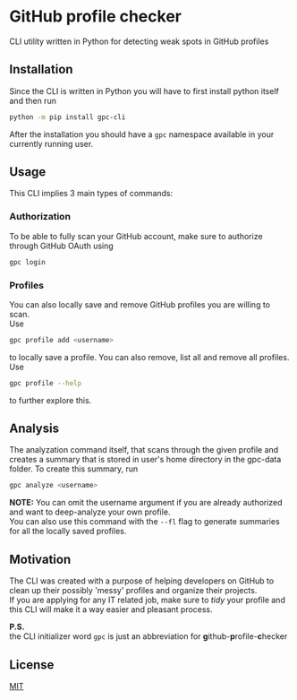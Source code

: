# GitHub profile checker
CLI utility written in Python for detecting weak spots in GitHub profiles

## Installation
Since the CLI is written in Python you will have to first install python itself
and then run
```bash
python -m pip install gpc-cli
```
After the installation you should have a ``gpc`` namespace available in your currently running user.

## Usage
This CLI implies 3 main types of commands:

### Authorization
To be able to fully scan your GitHub account, make sure to authorize through GitHub OAuth using
```bash
gpc login
```

### Profiles
You can also locally save and remove GitHub profiles you are willing to scan.  
Use
```bash
gpc profile add <username>
```
to locally save a profile.
You can also remove, list all and remove all profiles.
Use
```bash
gpc profile --help
```
to further explore this.

## Analysis
The analyzation command itself, that scans through the given profile and creates a summary that is stored in user's home directory in the gpc-data folder.
To create this summary, run
```bash
gpc analyze <username>
```
<b>NOTE:</b> You can omit the username argument if you are already authorized and want to deep-analyze your own profile.
<br/>You can also use this command with the ``--fl`` flag to generate summaries for all the locally saved profiles.

## Motivation
The CLI was created with a purpose of helping developers on GitHub to clean up their possibly 'messy' profiles and organize
their projects.  
If you are applying for any IT related job, make sure to <i>tidy</i> your profile and this CLI will make it a way easier and 
pleasant process.

<b>P.S.</b></br>
the CLI initializer word ``gpc`` is just an abbreviation for
<b>g</b>ithub-<b>p</b>rofile-<b>c</b>hecker

## License
[MIT](https://opensource.org/licenses/MIT)